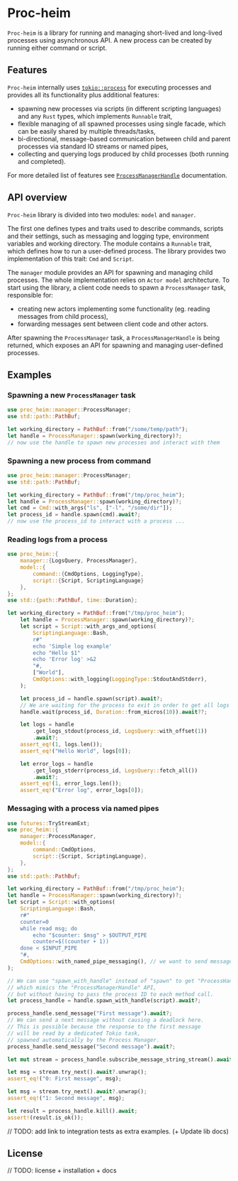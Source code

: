 # Proc-heim

`Proc-heim` is a library for running and managing short-lived and long-lived processes using asynchronous API. A new process can be created by running either command or script.

## Features
`Proc-heim` internally uses [`tokio::process`](https://docs.rs/tokio/latest/tokio/process/index.html) for executing processes and provides all its functionality plus additional features:
 * spawning new processes via scripts (in different scripting languages) and any `Rust` types, which implements `Runnable` trait,
 * flexible managing of all spawned processes using single facade, which can be easily shared by multiple threads/tasks,
 * bi-directional, message-based communication between child and parent processes via standard IO streams or named pipes,
 * collecting and querying logs produced by child processes (both running and completed).

For more detailed list of features see [`ProcessManagerHandle`](https://docs.rs/proc_heim/latest/proc_heim/manager/struct.ProcessManagerHandle.html) documentation.

## API overview
`Proc-heim` library is divided into two modules: `model` and `manager`. 

The first one defines types and traits used to describe commands, scripts and their settings, such as  messaging and logging type, environment variables and working directory. The module contains a `Runnable` trait, which defines how to run a user-defined process. The library provides two implementation of this trait: `Cmd` and `Script`.

The `manager` module provides an API for spawning and managing child processes. The whole implementation relies on `Actor model` architecture. To start using the library, a client code needs to spawn a `ProcessManager` task, responsible for:
* creating new actors implementing some functionality (eg. reading messages from child process),
* forwarding messages sent between client code and other actors.

After spawning the `ProcessManager` task, a `ProcessManagerHandle` is being returned, which exposes an API for spawning and managing user-defined processes.

## Examples

### Spawning a new `ProcessManager` task
```rust
use proc_heim::manager::ProcessManager;
use std::path::PathBuf;

let working_directory = PathBuf::from("/some/temp/path");
let handle = ProcessManager::spawn(working_directory)?;
// now use the handle to spawn new processes and interact with them
```

### Spawning a new process from command
```rust
use proc_heim::manager::ProcessManager;
use std::path::PathBuf;

let working_directory = PathBuf::from("/tmp/proc_heim");
let handle = ProcessManager::spawn(working_directory)?;
let cmd = Cmd::with_args("ls", ["-l", "/some/dir"]);
let process_id = handle.spawn(cmd).await?;
// now use the process_id to interact with a process ...
```

### Reading logs from a process
```rust
use proc_heim::{
    manager::{LogsQuery, ProcessManager},
    model::{
        command::{CmdOptions, LoggingType},
        script::{Script, ScriptingLanguage}
    },
};
use std::{path::PathBuf, time::Duration};

let working_directory = PathBuf::from("/tmp/proc_heim");
    let handle = ProcessManager::spawn(working_directory)?;
    let script = Script::with_args_and_options(
        ScriptingLanguage::Bash,
        r#"
        echo 'Simple log example'
        echo "Hello $1"
        echo 'Error log' >&2
        "#,
        ["World"],
        CmdOptions::with_logging(LoggingType::StdoutAndStderr),
    );

    let process_id = handle.spawn(script).await?;
    // We are waiting for the process to exit in order to get all logs
    handle.wait(process_id, Duration::from_micros(10)).await??;

    let logs = handle
        .get_logs_stdout(process_id, LogsQuery::with_offset(1))
        .await?;
    assert_eq!(1, logs.len());
    assert_eq!("Hello World", logs[0]);

    let error_logs = handle
        .get_logs_stderr(process_id, LogsQuery::fetch_all())
        .await?;
    assert_eq!(1, error_logs.len());
    assert_eq!("Error log", error_logs[0]);
```

### Messaging with a process via named pipes

```rust
use futures::TryStreamExt;
use proc_heim::{
    manager::ProcessManager,
    model::{
        command::CmdOptions,
        script::{Script, ScriptingLanguage},
    },
};
use std::path::PathBuf;

let working_directory = PathBuf::from("/tmp/proc_heim");
let handle = ProcessManager::spawn(working_directory)?;
let script = Script::with_options(
    ScriptingLanguage::Bash,
    r#"
    counter=0
    while read msg; do
        echo "$counter: $msg" > $OUTPUT_PIPE
        counter=$((counter + 1))
    done < $INPUT_PIPE
    "#,
    CmdOptions::with_named_pipe_messaging(), // we want to send messages bidirectionally
);

// We can use "spawn_with_handle" instead of "spawn" to get "ProcessHandle",
// which mimics the "ProcessManagerHandle" API, 
// but without having to pass the process ID to each method call.
let process_handle = handle.spawn_with_handle(script).await?;

process_handle.send_message("First message").await?;
// We can send a next message without causing a deadlock here.
// This is possible because the response to the first message
// will be read by a dedicated Tokio task, 
// spawned automatically by the Process Manager.
process_handle.send_message("Second message").await?;

let mut stream = process_handle.subscribe_message_string_stream().await?;

let msg = stream.try_next().await?.unwrap();
assert_eq!("0: First message", msg);

let msg = stream.try_next().await?.unwrap();
assert_eq!("1: Second message", msg);

let result = process_handle.kill().await;
assert!(result.is_ok());
```

// TODO: add link to integration tests as extra examples. (+ Update lib docs)
## License
// TODO: license + installation + docs
